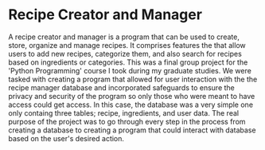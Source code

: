 # Recipe Creator and Manager

A recipe creator and manager is a program that can be used to create, store, organize and manage recipes. It comprises features the that allow users to add new recipes, categorize them, and also search for recipes based on ingredients or categories. This was a final group project for the 'Python Programming' course I took during my graduate studies. We were tasked with creating a program that allowed for user interaction with the the recipe manager database and incorporated safeguards to ensure the privacy and security of the program so only those who were meant to have access could get access. In this case, the database was a very simple one only containg three tables; recipe, ingredients, and user data. The real purpose of the project was to go through every step in the process from creating a database to creating a program that could interact with database based on the user's desired action.


